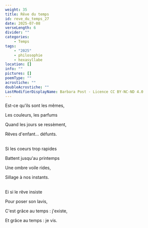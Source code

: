 ```yaml
---
weight: 35
title: Rêve du temps
id: reve_du_temps_27
date: 2025-07-08
verseLength: 6
divider: ""
categories:
    - Temps
tags:
    - "2025"
    - philosophie
    - hexasyllabe
location: []
info: ""
pictures: []
poemType: ""
acrostiche: ""
doubleAcrostiche: ""
LastModifierDisplayName: Barbara Post - Licence CC BY-NC-ND 4.0
---
```

Est-ce qu'ils sont les mêmes,

Les couleurs, les parfums

Quand les jours se ressèment,

Rêves d'enfant... défunts.

 \
Si les coeurs trop rapides

Battent jusqu'au printemps

Une ombre voile rides,

Sillage à nos instants.

 \
Ei si le rêve insiste

Pour poser son lavis,

C'est grâce au temps : j'existe,

Et grâce au temps : je vis.
